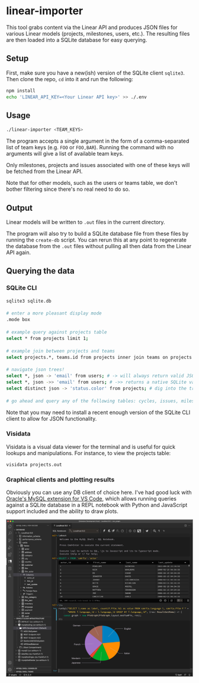 
# linear-importer

This tool grabs content via the Linear API and produces JSON files for various Linear models (projects, milestones, users, etc.). The resulting files are then loaded into a SQLite database for easy querying.

## Setup

First, make sure you have a new(ish) version of the SQLite client `sqlite3`. Then clone the repo, `cd` into it and run the following:

```bash
npm install
echo 'LINEAR_API_KEY=<Your Linear API key>' >> ./.env
```

## Usage

```bash
./linear-importer <TEAM_KEYS>
```

The program accepts a single argument in the form of a comma-separated list of team keys (e.g. `FOO` or `FOO,BAR`). Running the command with no arguments will give a list of available team keys.

Only milestones, projects and issues associated with one of these keys will be fetched from the Linear API.

Note that for other models, such as the users or teams table, we don't bother filtering since there's no real need to do so.

## Output

Linear models will be written to `.out` files in the current directory.

The program will also try to build a SQLite database file from these files by running the `create-db` script. You can rerun this at any point to regenerate the database from the `.out` files without pulling all then data from the Linear API again.

## Querying the data

### SQLite CLI

```bash
sqlite3 sqlite.db

# enter a more pleasant display mode
.mode box

# example query against projects table
select * from projects limit 1;

# example join between projects and teams
select projects.*, teams.id from projects inner join teams on projects.teamId = teams.id;

# navigate json trees!
select *, json -> 'email' from users; # -> will always return valid JSON
select *, json ->> 'email' from users; # ->> returns a native SQLite value
select distinct json -> 'status.color' from projects; # dig into the tree

# go ahead and query any of the following tables: cycles, issues, milestones, projects, teams, users. glhf!
```

Note that you may need to install a recent enough version of the SQLite CLI client to allow for JSON functionality.

### Visidata

Visidata is a visual data viewer for the terminal and is useful for quick lookups and manipulations. For instance, to view the projects table:

```
visidata projects.out
```

### Graphical clients and plotting results

Obviously you can use any DB client of choice here. I've had good luck with [Oracle's MySQL extension for VS Code](https://marketplace.visualstudio.com/items?itemName=Oracle.mysql-shell-for-vs-code),
which allows running queries against a SQLite database in a REPL notebook with Python and JavaScript support included and the ability to draw plots.

![Screenshot of Oracle's MySQL extension](https://github.com/mysql/mysql-shell-plugins/raw/master/gui/extension/images/screenshots/MySQLShellForVSCodeMain.jpg)

